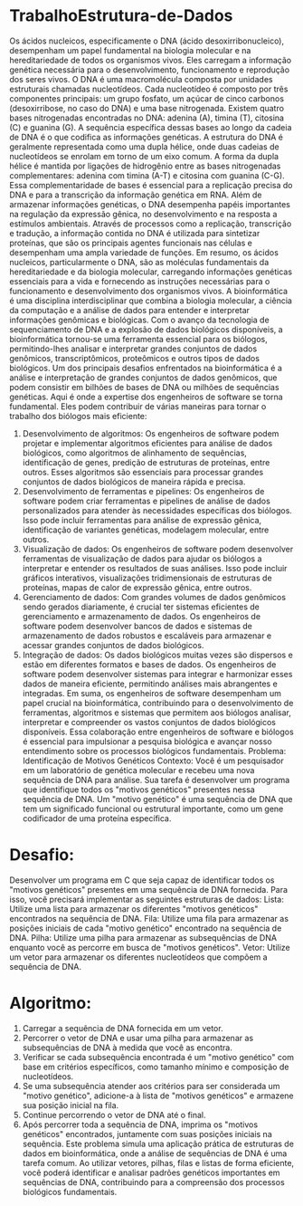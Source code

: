 # TrabalhoEstrutura-de-Dados

Os ácidos nucleicos, especificamente o DNA (ácido desoxirribonucleico), desempenham um
papel fundamental na biologia molecular e na hereditariedade de todos os organismos
vivos. Eles carregam a informação genética necessária para o desenvolvimento,
funcionamento e reprodução dos seres vivos.
O DNA é uma macromolécula composta por unidades estruturais chamadas nucleotídeos.
Cada nucleotídeo é composto por três componentes principais: um grupo fosfato, um açúcar
de cinco carbonos (desoxirribose, no caso do DNA) e uma base nitrogenada. Existem
quatro bases nitrogenadas encontradas no DNA: adenina (A), timina (T), citosina (C) e
guanina (G). A sequência específica dessas bases ao longo da cadeia de DNA é o que
codifica as informações genéticas.
A estrutura do DNA é geralmente representada como uma dupla hélice, onde duas cadeias
de nucleotídeos se enrolam em torno de um eixo comum. A forma da dupla hélice é mantida
por ligações de hidrogênio entre as bases nitrogenadas complementares: adenina com
timina (A-T) e citosina com guanina (C-G). Essa complementaridade de bases é essencial
para a replicação precisa do DNA e para a transcrição da informação genética em RNA.
Além de armazenar informações genéticas, o DNA desempenha papéis importantes na
regulação da expressão gênica, no desenvolvimento e na resposta a estímulos ambientais.
Através de processos como a replicação, transcrição e tradução, a informação contida no
DNA é utilizada para sintetizar proteínas, que são os principais agentes funcionais nas
células e desempenham uma ampla variedade de funções.
Em resumo, os ácidos nucleicos, particularmente o DNA, são as moléculas fundamentais da
hereditariedade e da biologia molecular, carregando informações genéticas essenciais para
a vida e fornecendo as instruções necessárias para o funcionamento e desenvolvimento dos
organismos vivos.
A bioinformática é uma disciplina interdisciplinar que combina a biologia molecular, a ciência
da computação e a análise de dados para entender e interpretar informações genômicas e
biológicas. Com o avanço da tecnologia de sequenciamento de DNA e a explosão de dados
biológicos disponíveis, a bioinformática tornou-se uma ferramenta essencial para os
biólogos, permitindo-lhes analisar e interpretar grandes conjuntos de dados genômicos,
transcriptômicos, proteômicos e outros tipos de dados biológicos.
Um dos principais desafios enfrentados na bioinformática é a análise e interpretação de
grandes conjuntos de dados genômicos, que podem consistir em bilhões de bases de DNA
ou milhões de sequências genéticas. Aqui é onde a expertise dos engenheiros de software
se torna fundamental. Eles podem contribuir de várias maneiras para tornar o trabalho dos
biólogos mais eficiente:
1. Desenvolvimento de algoritmos: Os engenheiros de software podem projetar e
implementar algoritmos eficientes para análise de dados biológicos, como algoritmos
de alinhamento de sequências, identificação de genes, predição de estruturas de
proteínas, entre outros. Esses algoritmos são essenciais para processar grandes
conjuntos de dados biológicos de maneira rápida e precisa.
2. Desenvolvimento de ferramentas e pipelines: Os engenheiros de software podem
criar ferramentas e pipelines de análise de dados personalizados para atender às
necessidades específicas dos biólogos. Isso pode incluir ferramentas para análise
de expressão gênica, identificação de variantes genéticas, modelagem molecular,
entre outros.
3. Visualização de dados: Os engenheiros de software podem desenvolver
ferramentas de visualização de dados para ajudar os biólogos a interpretar e
entender os resultados de suas análises. Isso pode incluir gráficos interativos,
visualizações tridimensionais de estruturas de proteínas, mapas de calor de
expressão gênica, entre outros.
4. Gerenciamento de dados: Com grandes volumes de dados genômicos sendo
gerados diariamente, é crucial ter sistemas eficientes de gerenciamento e
armazenamento de dados. Os engenheiros de software podem desenvolver bancos
de dados e sistemas de armazenamento de dados robustos e escaláveis para
armazenar e acessar grandes conjuntos de dados biológicos.
5. Integração de dados: Os dados biológicos muitas vezes são dispersos e estão em
diferentes formatos e bases de dados. Os engenheiros de software podem
desenvolver sistemas para integrar e harmonizar esses dados de maneira eficiente,
permitindo análises mais abrangentes e integradas.
Em suma, os engenheiros de software desempenham um papel crucial na bioinformática,
contribuindo para o desenvolvimento de ferramentas, algoritmos e sistemas que permitem
aos biólogos analisar, interpretar e compreender os vastos conjuntos de dados biológicos
disponíveis. Essa colaboração entre engenheiros de software e biólogos é essencial para
impulsionar a pesquisa biológica e avançar nosso entendimento sobre os processos
biológicos fundamentais.
Problema: Identificação de Motivos Genéticos
Contexto:
Você é um pesquisador em um laboratório de genética molecular e recebeu uma nova
sequência de DNA para análise. Sua tarefa é desenvolver um programa que identifique
todos os "motivos genéticos" presentes nessa sequência de DNA. Um "motivo genético" é
uma sequência de DNA que tem um significado funcional ou estrutural importante, como um
gene codificador de uma proteína específica.

# Desafio:
Desenvolver um programa em C que seja capaz de identificar todos os "motivos genéticos"
presentes em uma sequência de DNA fornecida. Para isso, você precisará implementar as
seguintes estruturas de dados:
Lista: Utilize uma lista para armazenar os diferentes "motivos genéticos" encontrados na
sequência de DNA.
Fila: Utilize uma fila para armazenar as posições iniciais de cada "motivo genético"
encontrado na sequência de DNA.
Pilha: Utilize uma pilha para armazenar as subsequências de DNA enquanto você as
percorre em busca de "motivos genéticos".
Vetor: Utilize um vetor para armazenar os diferentes nucleotídeos que compõem a
sequência de DNA.

# Algoritmo:
1. Carregar a sequência de DNA fornecida em um vetor.
2. Percorrer o vetor de DNA e usar uma pilha para armazenar as subsequências de
DNA à medida que você as encontra.
3. Verificar se cada subsequência encontrada é um "motivo genético" com base em
critérios específicos, como tamanho mínimo e composição de nucleotídeos.
4. Se uma subsequência atender aos critérios para ser considerada um "motivo
genético", adicione-a à lista de "motivos genéticos" e armazene sua posição inicial
na fila.
5. Continue percorrendo o vetor de DNA até o final.
6. Após percorrer toda a sequência de DNA, imprima os "motivos genéticos"
encontrados, juntamente com suas posições iniciais na sequência.
Este problema simula uma aplicação prática de estruturas de dados em bioinformática,
onde a análise de sequências de DNA é uma tarefa comum. Ao utilizar vetores, pilhas, filas
e listas de forma eficiente, você poderá identificar e analisar padrões genéticos importantes
em sequências de DNA, contribuindo para a compreensão dos processos biológicos
fundamentais.

